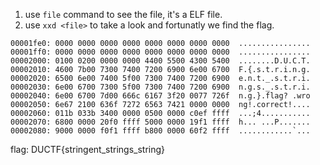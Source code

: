1. use `file` command to see the file, it's a ELF file.
2. use `xxd <file>` to take a look and fortunatly we find the flag.

```
00001fe0: 0000 0000 0000 0000 0000 0000 0000 0000  ................
00001ff0: 0000 0000 0000 0000 0000 0000 0000 0000  ................
00002000: 0100 0200 0000 0000 4400 5500 4300 5400  ........D.U.C.T.
00002010: 4600 7b00 7300 7400 7200 6900 6e00 6700  F.{.s.t.r.i.n.g.
00002020: 6500 6e00 7400 5f00 7300 7400 7200 6900  e.n.t._.s.t.r.i.
00002030: 6e00 6700 7300 5f00 7300 7400 7200 6900  n.g.s._.s.t.r.i.
00002040: 6e00 6700 7d00 666c 6167 3f20 0077 726f  n.g.}.flag? .wro
00002050: 6e67 2100 636f 7272 6563 7421 0000 0000  ng!.correct!....
00002060: 011b 033b 3400 0000 0500 0000 c0ef ffff  ...;4...........
00002070: 6800 0000 20f0 ffff 5000 0000 19f1 ffff  h... ...P.......
00002080: 9000 0000 f0f1 ffff b800 0000 60f2 ffff  ............`...
```
flag: DUCTF{stringent_strings_string}
